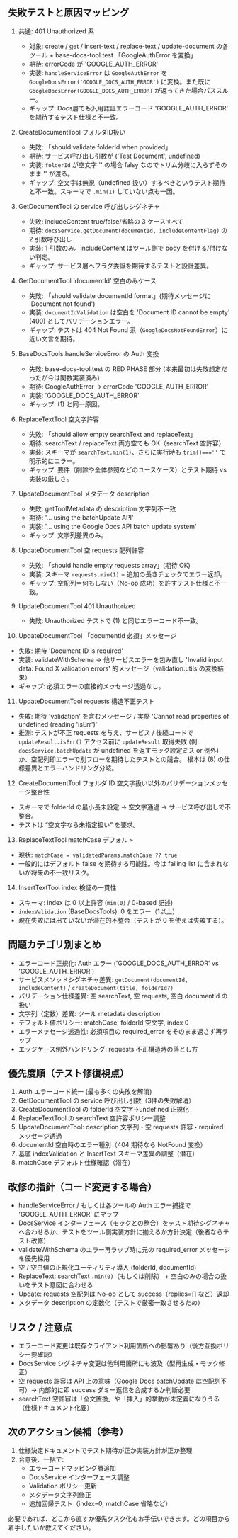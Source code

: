 ## 失敗テストと原因マッピング

1. 共通: 401 Unauthorized 系  
   - 対象: create / get / insert-text / replace-text / update-document の各ツール + base-docs-tool.test 「GoogleAuthError を変換」  
   - 期待: errorCode が 'GOOGLE_AUTH_ERROR'  
   - 実装: `handleServiceError` は `GoogleAuthError` を `GoogleDocsError('GOOGLE_DOCS_AUTH_ERROR')` に変換。また既に `GoogleDocsError(GOOGLE_DOCS_AUTH_ERROR)` が返ってきた場合パススルー。  
   - ギャップ: Docs層でも汎用認証エラーコード 'GOOGLE_AUTH_ERROR' を期待するテスト仕様と不一致。

2. CreateDocumentTool フォルダID扱い  
   - 失敗: 「should validate folderId when provided」  
   - 期待: サービス呼び出し引数が ('Test Document', undefined)  
   - 実装: `folderId` が空文字 '' の場合 falsy なのでトリム分岐に入らずそのまま '' が渡る。  
   - ギャップ: 空文字は無視（undefined 扱い）するべきというテスト期待と不一致。スキーマで `.min(1)` していない点も一因。

3. GetDocumentTool の service 呼び出しシグネチャ  
   - 失敗: includeContent true/false/省略の 3 ケースすべて  
   - 期待: `docsService.getDocument(documentId, includeContentFlag)` の 2 引数呼び出し  
   - 実装: 1 引数のみ。includeContent はツール側で body を付ける/付けない判定。  
   - ギャップ: サービス層へフラグ委譲を期待するテストと設計差異。

4. GetDocumentTool 'documentId' 空白のみケース  
   - 失敗: 「should validate documentId format」(期待メッセージに 'Document not found')  
   - 実装: `documentIdValidation` は空白を 'Document ID cannot be empty' (400) としてバリデーションエラー。  
   - ギャップ: テストは 404 Not Found 系（`GoogleDocsNotFoundError`）に近い文言を期待。

5. BaseDocsTools.handleServiceError の Auth 変換  
   - 失敗: base-docs-tool.test の RED PHASE 部分 (本来最初は失敗想定だったが今は関数実装済み)  
   - 期待: GoogleAuthError → errorCode 'GOOGLE_AUTH_ERROR'  
   - 実装: 'GOOGLE_DOCS_AUTH_ERROR'  
   - ギャップ: (1) と同一原因。

6. ReplaceTextTool 空文字許容  
   - 失敗: 「should allow empty searchText and replaceText」  
   - 期待: searchText / replaceText 両方空でも OK（searchText 空許容）  
   - 実装: スキーマが `searchText.min(1)`、さらに実行時も `trim()===''` で明示的にエラー。  
   - ギャップ: 要件（削除や全体参照などのユースケース）とテスト期待 vs 実装の厳しさ。

7. UpdateDocumentTool メタデータ description  
   - 失敗: getToolMetadata の description 文字列不一致  
   - 期待: '... using the batchUpdate API'  
   - 実装: '... using the Google Docs API batch update system'  
   - ギャップ: 文字列差異のみ。

8. UpdateDocumentTool 空 requests 配列許容  
   - 失敗: 「should handle empty requests array」(期待 OK)  
   - 実装: スキーマ `requests.min(1)` + 追加の長さチェックでエラー返却。  
   - ギャップ: 空配列＝何もしない（No-op 成功）を許すテスト仕様と不一致。

9. UpdateDocumentTool 401 Unauthorized  
   - 失敗: Unauthorized テストで (1) と同じエラーコード不一致。

10. UpdateDocumentTool 「documentId 必須」メッセージ  
   - 失敗: 期待 'Document ID is required'  
   - 実装: validateWithSchema → 他サービスエラーを包み直し 'Invalid input data: Found X validation errors' 的メッセージ（validation.utils の変換結果）  
   - ギャップ: 必須エラーの直接的メッセージ透過なし。

11. UpdateDocumentTool requests 構造不正テスト  
   - 失敗: 期待 'validation' を含むメッセージ / 実際 'Cannot read properties of undefined (reading 'isErr')'  
   - 推測: テストが不正 requests を与え、サービス / 後続コードで `updateResult.isErr()` アクセス前に `updateResult` 取得失敗 (例: `docsService.batchUpdate` が undefined を返すモック設定ミス or 例外) か、空配列即エラーで別フローを期待したテストとの競合。 根本は (8) の仕様差異とエラーハンドリング分岐。

12. CreateDocumentTool フォルダ ID 空文字扱い以外のバリデーションメッセージ整合性  
   - スキーマで folderId の最小長未設定 → 空文字通過 → サービス呼び出しで不整合。  
   - テストは “空文字なら未指定扱い” を要求。

13. ReplaceTextTool matchCase デフォルト  
   - 現状: `matchCase = validatedParams.matchCase ?? true`  
   - 一般的にはデフォルト false を期待する可能性。今は failing list に含まれないが将来の不一致リスク。

14. InsertTextTool index 検証の一貫性  
   - スキーマ: index は 0 以上許容 (`min(0)` / 0-based 記述)  
   - `indexValidation` (BaseDocsTools): 0 をエラー（1以上）  
   - 現在失敗には出ていないが潜在的不整合（テストが 0 を使えば失敗する）。

## 問題カテゴリ別まとめ

- エラーコード正規化: Auth エラー ('GOOGLE_DOCS_AUTH_ERROR' vs 'GOOGLE_AUTH_ERROR')
- サービスメソッドシグネチャ差異: `getDocument(documentId, includeContent)` / `createDocument(title, folderId?)`
- バリデーション仕様差異: 空 searchText, 空 requests, 空白 documentId の扱い
- 文字列（定数）差異: ツール metadata description
- デフォルト値ポリシー: matchCase, folderId 空文字, index 0
- エラーメッセージ透過性: 必須項目の required_error をそのまま返さず再ラップ
- エッジケース例外ハンドリング: requests 不正構造時の落とし方

## 優先度順（テスト修復視点）

1. Auth エラーコード統一 (最も多くの失敗を解消)
2. GetDocumentTool の service 呼び出し引数（3件の失敗解消）
3. CreateDocumentTool の folderId 空文字→undefined 正規化
4. ReplaceTextTool の searchText 空許容ポリシー調整
5. UpdateDocumentTool: description 文字列・空 requests 許容・required メッセージ透過
6. documentId 空白時のエラー種別（404 期待なら NotFound 変換）
7. 基底 indexValidation と InsertText スキーマ差異の調整（潜在）
8. matchCase デフォルト仕様確認（潜在）

## 改修の指針（コード変更する場合）

- handleServiceError / もしくは各ツールの Auth エラー捕捉で 'GOOGLE_AUTH_ERROR' にマップ
- DocsService インターフェース（モックとの整合）をテスト期待シグネチャへ合わせるか、テストをツール側実装方針に揃えるか方針決定（後者ならテスト改修）
- validateWithSchema のエラー再ラップ時に元の required_error メッセージを優先採用
- 空 / 空白値の正規化ユーティリティ導入 (folderId, documentId)
- ReplaceText: searchText `.min(0)`（もしくは削除） + 空白のみの場合の扱いをテスト意図に合わせる
- Update: requests 空配列は No-op として success（replies=[] など）返却
- メタデータ description の定数化（テストで厳密一致させるため）

## リスク / 注意点

- エラーコード変更は既存クライアント利用箇所への影響あり（後方互換ポリシー要確認）
- DocsService シグネチャ変更は他利用箇所にも波及（型再生成・モック修正）
- 空 requests 許容は API 上の意味（Google Docs batchUpdate は空配列不可）→ 内部的に即 success ダミー返信を合成するか判断必要
- searchText 空許容は「全文置換」や「挿入」的挙動が未定義になりうる（仕様ドキュメント化要）

## 次のアクション候補（参考）

1. 仕様決定ドキュメントでテスト期待が正か実装方針が正か整理
2. 合意後、一括で:
   - エラーコードマッピング層追加
   - DocsService インターフェース調整
   - Validation ポリシー更新
   - メタデータ文字列修正
   - 追加回帰テスト（index=0, matchCase 省略など）

必要であれば、どこから直すか優先タスク化もお手伝いできます。どの項目から着手したいか教えてください。